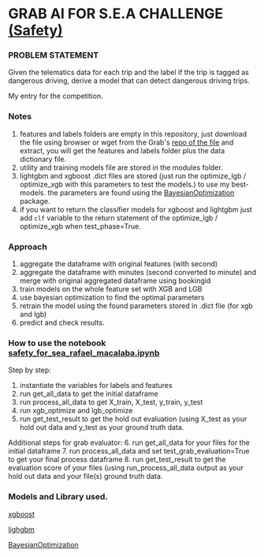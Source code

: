 # GRAB AI FOR S.E.A CHALLENGE [(Safety)](https://www.aiforsea.com/safety)

###  PROBLEM STATEMENT

Given the telematics data for each trip and the label if the trip is tagged as dangerous driving, derive a model that can detect dangerous driving trips.

My entry for the competition.

### Notes
1. features and labels folders are empty in this repository, just download the file using browser or wget from the Grab's [repo of the file](https://s3-ap-southeast-1.amazonaws.com/grab-aiforsea-dataset/safety.zip) and extract, you will get the features and labels folder plus the data dictionary file.
2. utility and training models file are stored in the modules folder.
3. lightgbm and xgboost .dict files are stored (just run the optimize_lgb / optimize_xgb with this parameters to test the models.) to use my best-models.
the parameters are found using the [BayesianOptimization](https://github.com/fmfn/BayesianOptimization) package.
4. if you want to return the classifier models for xgboost and lightgbm just add `clf` variable to the return statement of the optimize_lgb / optimize_xgb when test_phase=True.


### Approach

1. aggregate the dataframe with original features (with second)
2. aggregate the dataframe with minutes (second converted to minute) and merge with original aggregated dataframe using bookingid
3. train models on the whole feature set with XGB and LGB
4. use bayesian optimization to find the optimal parameters
5. retrain the model using the found parameters stored in .dict file (for xgb and lgb)
6. predict and check results.

### How to use the notebook [safety_for_sea_rafael_macalaba.ipynb](https://github.com/rafmacalaba/grab_safety/blob/master/src/safety_for_sea_rafael_macalaba.ipynb)
Step by step:

1. instantiate the variables for labels and features
2. run get_all_data to get the initial dataframe
3. run process_all_data to get X_train, X_test, y_train, y_test
4. run xgb_optimize and lgb_optimize
5. run get_test_result to get the hold out evaluation (using X_test as your hold out data and y_test as your ground truth data.

Additional steps for grab evaluator:
6. run get_all_data for your files for the initial dataframe
7. run process_all_data and set test_grab_evaluation=True to get your final process dataframe
8. run get_test_result to get the evaluation score of your files (using run_process_all_data output as your hold out data and your file(s) ground truth data.

### Models and Library used.

[xgboost](https://xgboost.readthedocs.io/en/latest/)

[lighgbm](https://lightgbm.readthedocs.io/en/latest/)

[BayesianOptimization](https://github.com/fmfn/BayesianOptimization)

